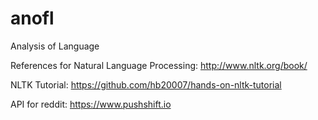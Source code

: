 # anofl
Analysis of Language

References for Natural Language Processing: http://www.nltk.org/book/

NLTK Tutorial: https://github.com/hb20007/hands-on-nltk-tutorial  

API for reddit: https://www.pushshift.io 

